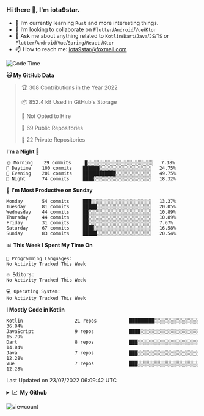 ### Hi there 👋, I'm iota9star.

- 🌱 I’m currently learning `Rust` and more interesting things.
- 👯 I’m looking to collaborate on `Flutter`/`Android`/`Vue`/`Ktor`
- 💬 Ask me about anything related to `Kotlin`/`Dart`/`Java`/`JS`/`TS` or `Flutter`/`Android`/`Vue`/`Spring`/`React`
  /`Ktor`
- 📫 How to reach me: [iota9star@foxmail.com](iota9star@foxmail.com)



<!--START_SECTION:waka-->
![Code Time](http://img.shields.io/badge/Code%20Time-3%2C090%20hrs%2054%20mins-blue)

**🐱 My GitHub Data** 

> 🏆 308 Contributions in the Year 2022
 > 
> 📦 852.4 kB Used in GitHub's Storage 
 > 
> 🚫 Not Opted to Hire
 > 
> 📜 69 Public Repositories 
 > 
> 🔑 22 Private Repositories  
 > 
**I'm a Night 🦉** 

```text
🌞 Morning    29 commits     █░░░░░░░░░░░░░░░░░░░░░░░░   7.18% 
🌆 Daytime    100 commits    ██████░░░░░░░░░░░░░░░░░░░   24.75% 
🌃 Evening    201 commits    ████████████░░░░░░░░░░░░░   49.75% 
🌙 Night      74 commits     ████░░░░░░░░░░░░░░░░░░░░░   18.32%

```
📅 **I'm Most Productive on Sunday** 

```text
Monday       54 commits     ███░░░░░░░░░░░░░░░░░░░░░░   13.37% 
Tuesday      81 commits     █████░░░░░░░░░░░░░░░░░░░░   20.05% 
Wednesday    44 commits     ██░░░░░░░░░░░░░░░░░░░░░░░   10.89% 
Thursday     44 commits     ██░░░░░░░░░░░░░░░░░░░░░░░   10.89% 
Friday       31 commits     ██░░░░░░░░░░░░░░░░░░░░░░░   7.67% 
Saturday     67 commits     ████░░░░░░░░░░░░░░░░░░░░░   16.58% 
Sunday       83 commits     █████░░░░░░░░░░░░░░░░░░░░   20.54%

```


📊 **This Week I Spent My Time On** 

```text
💬 Programming Languages: 
No Activity Tracked This Week

🔥 Editors: 
No Activity Tracked This Week

💻 Operating System: 
No Activity Tracked This Week

```

**I Mostly Code in Kotlin** 

```text
Kotlin                   21 repos            █████████░░░░░░░░░░░░░░░░   36.84% 
JavaScript               9 repos             ████░░░░░░░░░░░░░░░░░░░░░   15.79% 
Dart                     8 repos             ███░░░░░░░░░░░░░░░░░░░░░░   14.04% 
Java                     7 repos             ███░░░░░░░░░░░░░░░░░░░░░░   12.28% 
Vue                      7 repos             ███░░░░░░░░░░░░░░░░░░░░░░   12.28%

```



 Last Updated on 23/07/2022 06:09:42 UTC
<!--END_SECTION:waka-->

<details>
  <summary><b>📈&nbsp;&nbsp;My Github</b></summary>
  <br>
  <img src='https://github-profile-trophy.vercel.app/?username=iota9star'>
  <img src='https://bad-apple-github-readme.vercel.app/api?show_bg=1&username=iota9star&hide_title=true'>
  <img src='http://cr-skills-chart-widget.azurewebsites.net/api/api?username=iota9star'>
</details>


![viewcount](https://count.getloli.com/get/@iota9star?theme=rule34)
